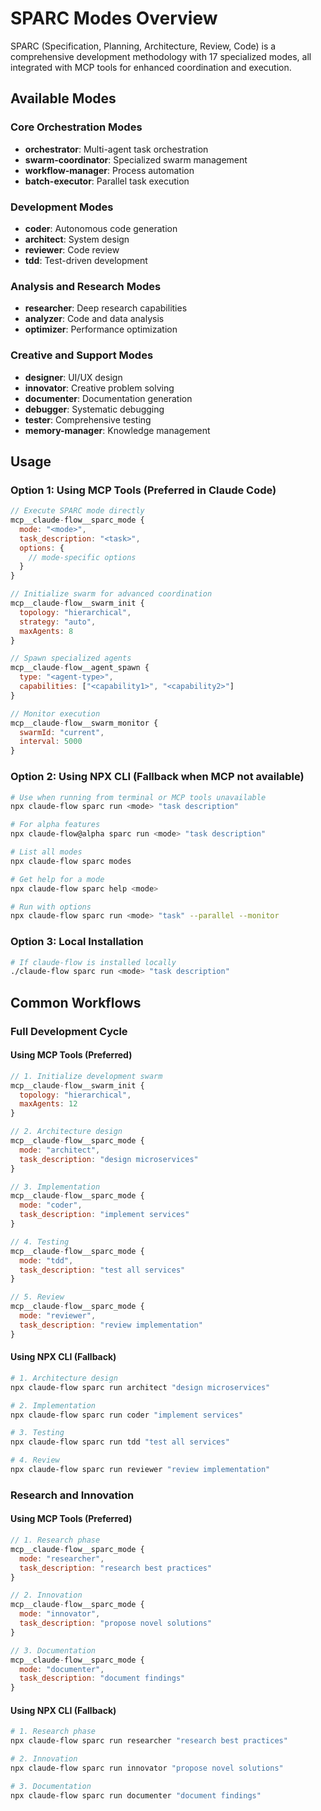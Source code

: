 # SPARC Modes Overview

SPARC (Specification, Planning, Architecture, Review, Code) is a comprehensive development methodology with 17 specialized modes, all integrated with MCP tools for enhanced coordination and execution.

## Available Modes

### Core Orchestration Modes

- **orchestrator**: Multi-agent task orchestration
- **swarm-coordinator**: Specialized swarm management
- **workflow-manager**: Process automation
- **batch-executor**: Parallel task execution

### Development Modes

- **coder**: Autonomous code generation
- **architect**: System design
- **reviewer**: Code review
- **tdd**: Test-driven development

### Analysis and Research Modes

- **researcher**: Deep research capabilities
- **analyzer**: Code and data analysis
- **optimizer**: Performance optimization

### Creative and Support Modes

- **designer**: UI/UX design
- **innovator**: Creative problem solving
- **documenter**: Documentation generation
- **debugger**: Systematic debugging
- **tester**: Comprehensive testing
- **memory-manager**: Knowledge management

## Usage

### Option 1: Using MCP Tools (Preferred in Claude Code)

```javascript
// Execute SPARC mode directly
mcp__claude-flow__sparc_mode {
  mode: "<mode>",
  task_description: "<task>",
  options: {
    // mode-specific options
  }
}

// Initialize swarm for advanced coordination
mcp__claude-flow__swarm_init {
  topology: "hierarchical",
  strategy: "auto",
  maxAgents: 8
}

// Spawn specialized agents
mcp__claude-flow__agent_spawn {
  type: "<agent-type>",
  capabilities: ["<capability1>", "<capability2>"]
}

// Monitor execution
mcp__claude-flow__swarm_monitor {
  swarmId: "current",
  interval: 5000
}
```

### Option 2: Using NPX CLI (Fallback when MCP not available)

```bash
# Use when running from terminal or MCP tools unavailable
npx claude-flow sparc run <mode> "task description"

# For alpha features
npx claude-flow@alpha sparc run <mode> "task description"

# List all modes
npx claude-flow sparc modes

# Get help for a mode
npx claude-flow sparc help <mode>

# Run with options
npx claude-flow sparc run <mode> "task" --parallel --monitor
```

### Option 3: Local Installation

```bash
# If claude-flow is installed locally
./claude-flow sparc run <mode> "task description"
```

## Common Workflows

### Full Development Cycle

#### Using MCP Tools (Preferred)

```javascript
// 1. Initialize development swarm
mcp__claude-flow__swarm_init {
  topology: "hierarchical",
  maxAgents: 12
}

// 2. Architecture design
mcp__claude-flow__sparc_mode {
  mode: "architect",
  task_description: "design microservices"
}

// 3. Implementation
mcp__claude-flow__sparc_mode {
  mode: "coder",
  task_description: "implement services"
}

// 4. Testing
mcp__claude-flow__sparc_mode {
  mode: "tdd",
  task_description: "test all services"
}

// 5. Review
mcp__claude-flow__sparc_mode {
  mode: "reviewer",
  task_description: "review implementation"
}
```

#### Using NPX CLI (Fallback)

```bash
# 1. Architecture design
npx claude-flow sparc run architect "design microservices"

# 2. Implementation
npx claude-flow sparc run coder "implement services"

# 3. Testing
npx claude-flow sparc run tdd "test all services"

# 4. Review
npx claude-flow sparc run reviewer "review implementation"
```

### Research and Innovation

#### Using MCP Tools (Preferred)

```javascript
// 1. Research phase
mcp__claude-flow__sparc_mode {
  mode: "researcher",
  task_description: "research best practices"
}

// 2. Innovation
mcp__claude-flow__sparc_mode {
  mode: "innovator",
  task_description: "propose novel solutions"
}

// 3. Documentation
mcp__claude-flow__sparc_mode {
  mode: "documenter",
  task_description: "document findings"
}
```

#### Using NPX CLI (Fallback)

```bash
# 1. Research phase
npx claude-flow sparc run researcher "research best practices"

# 2. Innovation
npx claude-flow sparc run innovator "propose novel solutions"

# 3. Documentation
npx claude-flow sparc run documenter "document findings"
```

